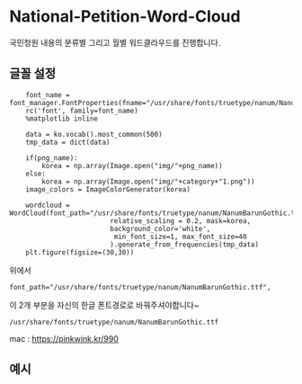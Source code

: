 # National-Petition-Word-Cloud
국민청원 내용의 분류별 그리고 월별 워드클라우드를 진행합니다.


## 글꼴 설정

```
    font_name = font_manager.FontProperties(fname="/usr/share/fonts/truetype/nanum/NanumBarunGothic.ttf").get_name()
    rc('font', family=font_name)
    %matplotlib inline

    data = ko.vocab().most_common(500)
    tmp_data = dict(data)

    if(png_name):
        korea = np.array(Image.open("img/"+png_name))
    else:
        korea = np.array(Image.open("img/"+category+"1.png"))
    image_colors = ImageColorGenerator(korea)

    wordcloud = WordCloud(font_path="/usr/share/fonts/truetype/nanum/NanumBarunGothic.ttf",
                         relative_scaling = 0.2, mask=korea,
                         background_color='white',
                          min_font_size=1, max_font_size=40
                         ).generate_from_frequencies(tmp_data)
    plt.figure(figsize=(30,30))

```

위에서

```
font_path="/usr/share/fonts/truetype/nanum/NanumBarunGothic.ttf",
```

이 2개 부분을 자신의 한글 폰트경로로 바꿔주셔야합니다~

```
/usr/share/fonts/truetype/nanum/NanumBarunGothic.ttf
```

mac : https://pinkwink.kr/990

## 예시

